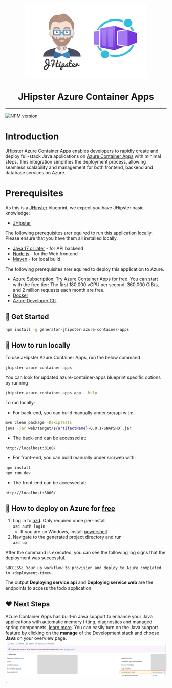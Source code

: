 <div align="center">
    <a>
        <img width="380" height="230" src="logo.png">
    </a>
    <h1>JHipster Azure Container Apps</h1>
</div>

---

[![NPM version][npm-image]][npm-url]

# Introduction

JHipster Azure Container Apps enables developers to rapidly create and deploy full-stack Java applications on [Azure Container Apps](https://learn.microsoft.com/azure/container-apps/java-overview) with minimal steps. This integration simplifies the deployment process, allowing seamless scalability and management for both frontend, backend and database services on Azure.

# Prerequisites

As this is a [JHipster](https://www.jhipster.tech/) blueprint, we expect you have JHipster basic knowledge:

- [JHipster](https://www.jhipster.tech/)

The following prerequisites arer equired to run this application locally. Please ensure that you have them all installed locally.

- [Java 17 or later](https://learn.microsoft.com/en-us/java/openjdk/install) - for API backend
- [Node.js](https://nodejs.org/) - for the Web frontend
- [Maven](https://maven.apache.org/download.cgi) - for local build

The following prerequisites arer equired to deploy this application to Azure.

- Azure Subscription: [Try Azure Container Apps for free](https://azure.microsoft.com/products/container-apps#Pricing). You can start with the free tier: The first 180,000 vCPU per second, 360,000 GiB/s, and 2 million requests each month are free.
- [Docker](https://www.docker.com/)
- [Azure Developer CLI](https://aka.ms/azd-install)

## 🚀 Get Started

```bash
npm install -g generator-jhipster-azure-container-apps
```

## 🚁 How to run locally

To use JHipster Azure Container Apps, run the below command

```bash
jhipster-azure-container-apps
```

You can look for updated azure-container-apps blueprint specific options by running

```bash
jhipster-azure-container-apps app --help
```

To run locally:

- For back-end, you can build manually under src/api with:

```bash
mvn clean package -DskipTests
java -jar web/target/${artifactName}-0.0.1-SNAPSHOT.jar
```

- The back-end can be accessed at:

```text
http://localhost:3100/
```

- For front-end, you can build manually under src/web with:

```bash
npm install
npm run dev
```

- The front-end can be accessed at:

```text
http://localhost:3000/
```

## 🎉 How to deploy on Azure for [free](<(https://azure.microsoft.com/products/container-apps#Pricing)>)

1. Log in to [azd](https://learn.microsoft.com/azure/developer/azure-developer-cli/install-azd). Only required once per-install.
   </br> `azd auth login`
   - If you are on Windows, install [powershell](https://learn.microsoft.com/powershell/scripting/install/installing-powershell-on-windows)
1. Navigate to the generated project directory and run
   </br>`azd up`

After the command is executed, you can see the following log signs that the deployment was successful.

```text
SUCCESS: Your up workflow to provision and deploy to Azure completed in <deployment-time>.
```

The output **Deploying service api** and **Deploying service web** are the endpoints to access the todo application.

## ❤️ Next Steps

Azure Container Apps has built-in Java support to enhance your Java applications with automatic memory fitting, diagnostics and managed spring componnets, [learn more](https://learn.microsoft.com/azure/container-apps/java-overview).
You can easily turn on the Java support feature by clicking on the **manage** of the Development stack and choose **Java** on your overview page.
![Java Stack](./javastack.png).

[npm-image]: https://img.shields.io/npm/v/generator-jhipster-azure-container-apps.svg
[npm-url]: https://npmjs.org/package/generator-jhipster-azure-container-apps
[github-generator-image]: https://github.com/jhipster/generator-jhipster-azure-container-apps/actions/workflows/generator.yml/badge.svg
[github-generator-url]: https://github.com/jhipster/generator-jhipster-azure-container-apps/actions/workflows/generator.yml
[github-samples-image]: https://github.com/jhipster/generator-jhipster-azure-container-apps/actions/workflows/samples.yml/badge.svg
[github-samples-url]: https://github.com/jhipster/generator-jhipster-azure-container-apps/actions/workflows/samples.yml
